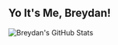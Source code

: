 ## Yo It's Me, Breydan!

![Breydan's GitHub Stats](https://github-readme-stats.vercel.app/api?username=imbreydan&title_color=57B2FF&bg_color=131516&show_icons=true&count_private=true&theme=dracula&hide=issues)

